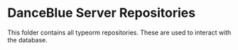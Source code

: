 # DanceBlue Server Repositories

This folder contains all typeorm repositories. These are used to interact with
the database.
